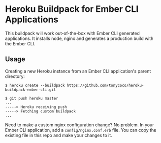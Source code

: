 Heroku Buildpack for Ember CLI Applications
===========================================

This buildpack will work out-of-the-box with Ember CLI generated applications. It installs node, nginx and generates a production build with the Ember CLI.

Usage
-----

Creating a new Heroku instance from an Ember CLI application's parent directory:

    $ heroku create --buildpack https://github.com/tonycoco/heroku-buildpack-ember-cli.git

    $ git push heroku master
    ...
    -----> Heroku receiving push
    -----> Fetching custom buildpack
    ...

Need to make a custom nginx configuration change? No problem. In your Ember CLI application, add a `config/nginx.conf.erb` file. You can copy the existing file in this repo and make your changes to it.
